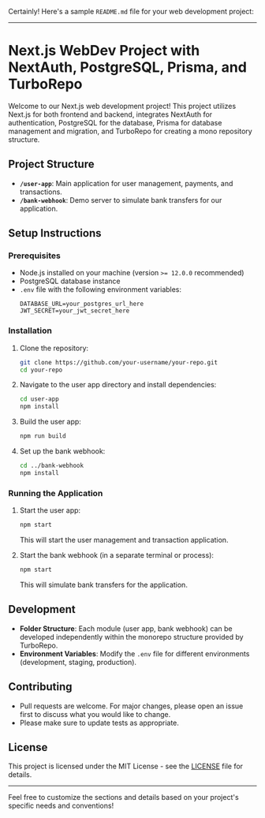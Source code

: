 Certainly! Here's a sample `README.md` file for your web development project:

---

# Next.js WebDev Project with NextAuth, PostgreSQL, Prisma, and TurboRepo

Welcome to our Next.js web development project! This project utilizes Next.js for both frontend and backend, integrates NextAuth for authentication, PostgreSQL for the database, Prisma for database management and migration, and TurboRepo for creating a mono repository structure.

## Project Structure

- **`/user-app`**: Main application for user management, payments, and transactions.
- **`/bank-webhook`**: Demo server to simulate bank transfers for our application.

## Setup Instructions

### Prerequisites

- Node.js installed on your machine (version `>= 12.0.0` recommended)
- PostgreSQL database instance
- `.env` file with the following environment variables:
  ```
  DATABASE_URL=your_postgres_url_here
  JWT_SECRET=your_jwt_secret_here
  ```

### Installation

1. Clone the repository:
   ```bash
   git clone https://github.com/your-username/your-repo.git
   cd your-repo
   ```

2. Navigate to the user app directory and install dependencies:
   ```bash
   cd user-app
   npm install
   ```

3. Build the user app:
   ```bash
   npm run build
   ```

4. Set up the bank webhook:
   ```bash
   cd ../bank-webhook
   npm install
   ```

### Running the Application

1. Start the user app:
   ```bash
   npm start
   ```

   This will start the user management and transaction application.

2. Start the bank webhook (in a separate terminal or process):
   ```bash
   npm start
   ```

   This will simulate bank transfers for the application.

## Development

- **Folder Structure**: Each module (user app, bank webhook) can be developed independently within the monorepo structure provided by TurboRepo.
- **Environment Variables**: Modify the `.env` file for different environments (development, staging, production).

## Contributing

- Pull requests are welcome. For major changes, please open an issue first to discuss what you would like to change.
- Please make sure to update tests as appropriate.

## License

This project is licensed under the MIT License - see the [LICENSE](LICENSE) file for details.

---

Feel free to customize the sections and details based on your project's specific needs and conventions!

